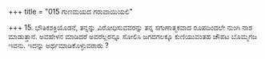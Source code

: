 +++
title = "015 ಗುಣಮಯದ ಗರುವಾಯಿಯಲಿ"

+++
15. ಭೌತಿಕಶಕ್ತಿಯೊಡನೆ, ತನ್ನನ್ನು ವಿರೋಧಿಸುವವರನ್ನು ತನ್ನ ಸಗುಣಾತ್ಮಕವಾದ ರೂಪದಿಂದಲೇ ನುಂಗಿ ನಾಶ ಮಾಡುತ್ತಾನೆ.  ಅವಹೇಳನ ಮಾಡಿದರೆ ಅವರೆಲ್ಲರನ್ನೂ ಸೋಲಿಸಿ  ಜಗದಗಲಕ್ಕೂ  ಕುಣಿಯುವಂತಹ  ಚೌಪಟ ಬೊಮ್ಮಗಜ ಇವನು. ಇದನ್ನು ಅರ್ಥಮಾಡಿಕೊಳ್ಳುವರಾರು ?
